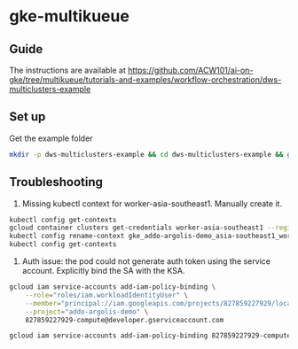 # gke-multikueue

## Guide

The instructions are available at https://github.com/ACW101/ai-on-gke/tree/multikueue/tutorials-and-examples/workflow-orchestration/dws-multiclusters-example

## Set up

Get the example folder

```bash
mkdir -p dws-multiclusters-example && cd dws-multiclusters-example && git init && git remote add origin https://github.com/ACW101/ai-on-gke.git && git sparse-checkout set tutorials-and-examples/workflow-orchestration/dws-multiclusters-example && git pull origin multikueue
```

## Troubleshooting

1. Missing kubectl context for worker-asia-southeast1. Manually create it.

```bash
kubectl config get-contexts
gcloud container clusters get-credentials worker-asia-southeast1 --region asia-southeast1
kubectl config rename-context gke_addo-argolis-demo_asia-southeast1_worker-asia-southeast1 worker-asia-southeast1
kubectl config get-contexts
```

1. Auth issue: the pod could not generate auth token using the service account. Explicitly bind the SA with the KSA.

```bash
gcloud iam service-accounts add-iam-policy-binding \
    --role="roles/iam.workloadIdentityUser" \
    --member="principal://iam.googleapis.com/projects/827859227929/locations/global/workloadIdentityPools/addo-argolis-demo.svc.id.goog/subject/ns/default/sa/default" \
    --project="addo-argolis-demo" \
    827859227929-compute@developer.gserviceaccount.com
```

```bash
gcloud iam service-accounts add-iam-policy-binding 827859227929-compute@developer.gserviceaccount.com --member=serviceAccount:827859227929-compute@developer.gserviceaccount.com --role=roles/iam.serviceAccountTokenCreator
```
